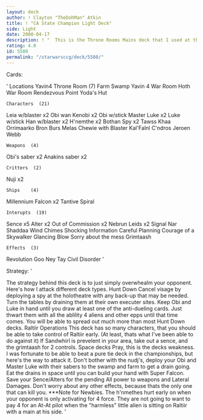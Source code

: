 ```yaml
---
layout: deck
author: ! Clayton "TheDohMan" Atkin
title: ! "CA State Champion Light Deck"
side: Light
date: 2000-04-17
description: ! "  This is the Throne Rooms Mains deck that I used at the CA state Championships.  The idea behind it is to be activating for about 10 more than your opponent is, so when they try to do anything, you just beat them down."
rating: 4.0
id: 5580
permalink: "/starwarsccg/deck/5580/"
---
```

Cards: 

' Locations
Yavin4 Throne Room  (7)
 Farm
 Swamp
Yavin 4 War Room
Hoth  War Room
Rendezvous Point
Yoda's Hut

	Characters  (21)
Leia w/blaster x2
Obi wan Kenobi x2
Obi w/stick
Master Luke x2
Luke w/stick
Han w/blaster x2
H'nemthe x2
Bothan Spy x2
Tawss Khaa
Orrimaarko
Bron Burs
Melas
Chewie with Blaster
Kal'Falnl C'ndros
Jeroen Webb

	Weapons  (4)
Obi's saber x2
Anakins saber x2

	Critters  (2)
Nuji x2

	Ships	 (4)
Millennium Falcon x2
Tantive
Spiral

	Interupts  (19)
Sence x5
Alter x2
Out of Commission x2
Nebrun Leids x2
Signal
Nar Shaddaa Wind Chimes
Shocking Information
Careful Planning
Courage of a Skywalker
Glancing Blow
Sorry about the mess
Grimtaash

	Effects  (3)
Revolution
Goo Ney Tay
Civil Disorder	 '

Strategy: '

  The strategy behind this deck is to just simply overwhealm your opponent.  Here's how I attack different deck types.
   Hunt Down  Cancel visage by deploying a spy at the holotheatre with any back-up that may be needed.  Turn the tables by draining them at their own executer sites.	Keep Obi and Luke in hand until you draw at least one of the anti-dueling cards.  Just thwart them with all the ablility 4 aliens and other epps until that time comes.  You will be able to spread out much more than most Hunt Down decks.
   Raltiir Operations	This deck has so many characters, that you should be able to take control of Raltiir early.  (At least, thats what I've been able to do against it)  If Sandwhirl is prevelent in your area, take out a sence, and the grimtaash for 2 controls.
   Space decks  Pray, this is the decks weakness.  I was fortunate to be able to beat a pure tie deck in the championships, but here's the way to attack it.	Don't bother with the nudj's, deploy your Obi and Master Luke with their sabers to the swamp and farm to get a drain going.  Eat the drains in space until you can build your hand with Super Falcon.  Save your Sence/Alters for the pending All power to weapons and Lateral Damages.  Don't worry about any other effects, because thats the only one that can kill you.
   ***Note for Newbies.  The h'nmethes hurt early on when your opponent is only activating for 4 force.  They are not going to want to pay 4 for an At-At pilot when the "harmless" little alien is sitting on Raltiir with a main at his side.
'
